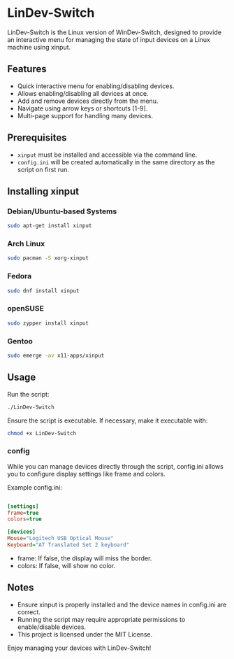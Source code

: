 # LinDev-Switch

LinDev-Switch is the Linux version of WinDev-Switch, designed to provide an interactive menu for managing the state of input devices on a Linux machine using xinput. 

## Features

- Quick interactive menu for enabling/disabling devices.
- Allows enabling/disabling all devices at once.
- Add and remove devices directly from the menu.
- Navigate using arrow keys or shortcuts [1-9].
- Multi-page support for handling many devices.

## Prerequisites

- `xinput` must be installed and accessible via the command line.
- `config.ini` will be created automatically in the same directory as the script on first run.

## Installing xinput

### Debian/Ubuntu-based Systems

```bash
sudo apt-get install xinput
```
### Arch Linux

```bash
sudo pacman -S xorg-xinput
```
### Fedora

```bash
sudo dnf install xinput
```
### openSUSE

```bash
sudo zypper install xinput
```
### Gentoo

```bash
sudo emerge -av x11-apps/xinput
```

## Usage

Run the script:

```bash
./LinDev-Switch
```
Ensure the script is executable. If necessary, make it executable with:
```bash
chmod +x LinDev-Switch
```
### config
While you can manage devices directly through the script, config.ini allows you to configure display settings like frame and colors.

Example config.ini:

```ini

[settings]
frame=true
colors=true

[devices]
Mouse="Logitech USB Optical Mouse"
Keyboard="AT Translated Set 2 keyboard"
```
- frame: If false, the display will miss the border.
- colors: If false, will show no color.

## Notes

- Ensure xinput is properly installed and the device names in config.ini are correct.
- Running the script may require appropriate permissions to enable/disable devices.
- This project is licensed under the MIT License.

Enjoy managing your devices with LinDev-Switch!
